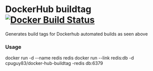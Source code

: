 DockerHub buildtag [![Docker Build Status](http://72.14.176.28:49153/cpuguy83/docker-hub-buildtag)](https://registry.hub.docker.com/u/cpuguy83/docker-hub-buildtag)
===================

Generates build tags for Dockerhub automated builds as seen above

### Usage
docker run -d --name redis redis
docker run --link redis:db -d cpuguy83/docker-hub-buildtag -redis db:6379
